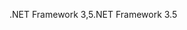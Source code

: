  <span data-ttu-id="70366-101">.NET Framework 3,5</span><span class="sxs-lookup"><span data-stu-id="70366-101">.NET Framework 3.5</span></span> 
